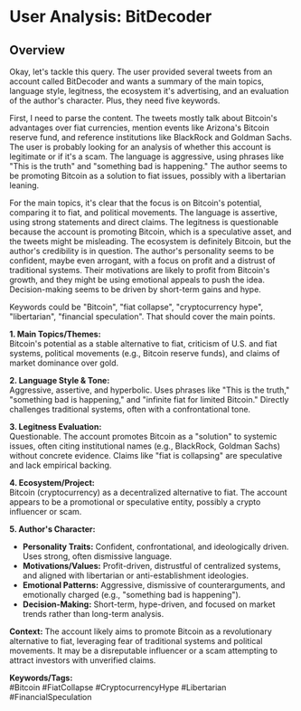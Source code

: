 # User Analysis: BitDecoder

## Overview

<think>
Okay, let's tackle this query. The user provided several tweets from an account called BitDecoder and wants a summary of the main topics, language style, legitness, the ecosystem it's advertising, and an evaluation of the author's character. Plus, they need five keywords.

First, I need to parse the content. The tweets mostly talk about Bitcoin's advantages over fiat currencies, mention events like Arizona's Bitcoin reserve fund, and reference institutions like BlackRock and Goldman Sachs. The user is probably looking for an analysis of whether this account is legitimate or if it's a scam. The language is aggressive, using phrases like "This is the truth" and "something bad is happening." The author seems to be promoting Bitcoin as a solution to fiat issues, possibly with a libertarian leaning.

For the main topics, it's clear that the focus is on Bitcoin's potential, comparing it to fiat, and political movements. The language is assertive, using strong statements and direct claims. The legitness is questionable because the account is promoting Bitcoin, which is a speculative asset, and the tweets might be misleading. The ecosystem is definitely Bitcoin, but the author's credibility is in question. The author's personality seems to be confident, maybe even arrogant, with a focus on profit and a distrust of traditional systems. Their motivations are likely to profit from Bitcoin's growth, and they might be using emotional appeals to push the idea. Decision-making seems to be driven by short-term gains and hype.

Keywords could be "Bitcoin", "fiat collapse", "cryptocurrency hype", "libertarian", "financial speculation". That should cover the main points.
</think>

**1. Main Topics/Themes:**  
Bitcoin's potential as a stable alternative to fiat, criticism of U.S. and fiat systems, political movements (e.g., Bitcoin reserve funds), and claims of market dominance over gold.  

**2. Language Style & Tone:**  
Aggressive, assertive, and hyperbolic. Uses phrases like "This is the truth," "something bad is happening," and "infinite fiat for limited Bitcoin." Directly challenges traditional systems, often with a confrontational tone.  

**3. Legitness Evaluation:**  
Questionable. The account promotes Bitcoin as a "solution" to systemic issues, often citing institutional names (e.g., BlackRock, Goldman Sachs) without concrete evidence. Claims like "fiat is collapsing" are speculative and lack empirical backing.  

**4. Ecosystem/Project:**  
Bitcoin (cryptocurrency) as a decentralized alternative to fiat. The account appears to be a promotional or speculative entity, possibly a crypto influencer or scam.  

**5. Author's Character:**  
- **Personality Traits:** Confident, confrontational, and ideologically driven. Uses strong, often dismissive language.  
- **Motivations/Values:** Profit-driven, distrustful of centralized systems, and aligned with libertarian or anti-establishment ideologies.  
- **Emotional Patterns:** Aggressive, dismissive of counterarguments, and emotionally charged (e.g., "something bad is happening").  
- **Decision-Making:** Short-term, hype-driven, and focused on market trends rather than long-term analysis.  

**Context:** The account likely aims to promote Bitcoin as a revolutionary alternative to fiat, leveraging fear of traditional systems and political movements. It may be a disreputable influencer or a scam attempting to attract investors with unverified claims.  

**Keywords/Tags:**  
#Bitcoin #FiatCollapse #CryptocurrencyHype #Libertarian #FinancialSpeculation
